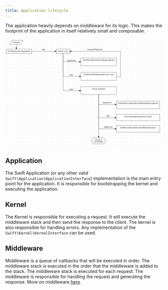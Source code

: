 ```yaml
---
title: Application lifecycle
---
```


The application heavily depends on middleware for its logic. This makes the footprint of the application in itself relatively small and composable.

![](/img/request_flow.png)


## Application
The Swift Application (or any other valid `Swift\Application\ApplicationInterface`) implementation is the main entry point for the application. It is responsible for bootstrapping the kernel and executing the application.

## Kernel
The Kernel is responsible for executing a request. It will execute the middleware stack and then send the response to the client. The kernel is also responsible for handling errors. Any implementation of the `Swift\Kernel\KernelInterface` can be used.

## Middleware
Middleware is a queue of callbacks that will be executed in order. The middleware stack is executed in the order that the middleware is added to the stack. The middleware stack is executed for each request. The middleware is responsible for handling the request and generating the response. More on middleware [here](/swift-docs/docs/middleware).